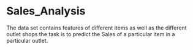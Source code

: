 # Sales_Analysis
The data set contains features of different items as well as the different outlet shops 
the task is to predict the Sales of a particular item in a particular outlet.
